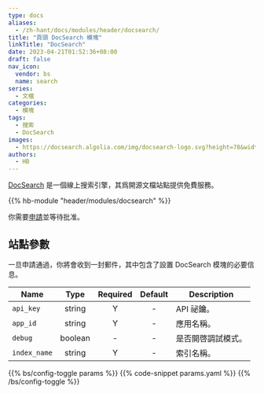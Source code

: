 ```yaml
---
type: docs
aliases:
  - /zh-hant/docs/modules/header/docsearch/
title: "頁頭 DocSearch 模塊"
linkTitle: "DocSearch"
date: 2023-04-21T01:52:36+08:00
draft: false
nav_icon:
  vendor: bs
  name: search
series:
  - 文檔
categories:
  - 模塊
tags:
  - 搜索
  - DocSearch
images:
  - https://docsearch.algolia.com/img/docsearch-logo.svg?height=78&width=476
authors:
  - HB
---
```


[DocSearch](https://docsearch.algolia.com/) 是一個線上搜索引擎，其爲開源文檔站點提供免費服務。

<!--more-->

{{% hb-module "header/modules/docsearch" %}}

你需要[申請](https://docsearch.algolia.com/apply/)並等待批准。

## 站點參數

一旦申請通過，你將會收到一封郵件，其中包含了設置 DocSearch 模塊的必要信息。

| Name         |  Type   | Required | Default | Description        |
| ------------ | :-----: | :------: | :-----: | ------------------ |
| `api_key`    | string  |    Y     |    -    | API 祕鑰。         |
| `app_id`     | string  |    Y     |    -    | 應用名稱。         |
| `debug`      | boolean |    -     |    -    | 是否開啓調試模式。 |
| `index_name` | string  |    Y     |    -    | 索引名稱。         |

{{% bs/config-toggle params %}}
{{% code-snippet params.yaml %}}
{{% /bs/config-toggle %}}
